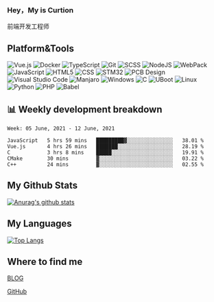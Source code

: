 ### Hey，My is Curtion
前端开发工程师
## Platform&Tools

![Vue.js](https://img.shields.io/badge/-Vue.js-4FC08D?style=flat-square&logo=Vue.js&logoColor=white)
![Docker](https://img.shields.io/badge/-Docker-46a2f1?style=flat-square&logo=docker&logoColor=white)
![TypeScript](https://img.shields.io/badge/-TypeScript-007ACC?style=flat-square&logo=typescript&logoColor=white)
![Git](https://img.shields.io/badge/-Git-F05032?style=flat-square&logo=git&logoColor=white)
![SCSS](https://img.shields.io/badge/-Scss-CC6699?style=flat-square&logo=sass&logoColor=white)
![NodeJS](https://img.shields.io/badge/-Nodejs-43853d?style=flat-square&logo=Node.js&logoColor=white)
![WebPack](https://img.shields.io/badge/-Webpack-8DD6F9?style=flat-square&logo=webpack&logoColor=white)
![JavaScript](https://img.shields.io/badge/-JavaScript-F7DF1E?style=flat-square&logo=javascript&logoColor=black)
![HTML5](https://img.shields.io/badge/-HTML5-E34F26?style=flat-square&logo=html5&logoColor=white)
![CSS](https://img.shields.io/badge/-CSS3-1572B6?style=flat-square&logo=CSS3&logoColor=white)
![STM32](https://img.shields.io/badge/-STM32-0C6EFC?style=flat-square)
![PCB Design](https://img.shields.io/badge/-PCB_Design-005386?style=flat-square)
![Visual Studio Code](https://img.shields.io/badge/-VSCode-007ACC?style=flat-square&logo=Visual-Studio-Code&logoColor=white)
![Manjaro](https://img.shields.io/badge/-Manjaro-35BF5C?style=flat-square&logo=Manjaro&logoColor=white)
![Windows](https://img.shields.io/badge/-Windows-0078D6?style=flat-square&logo=Windows&logoColor=white)
![C](https://img.shields.io/badge/-ARMC-A8B9CC?style=flat-square&logo=C&logoColor=black)
![UBoot](https://img.shields.io/badge/-U--Boot-6E6E6E?style=flat-square)
![Linux](https://img.shields.io/badge/-Linux-FCC624?style=flat-square&logo=Linux&logoColor=black)
![Python](https://img.shields.io/badge/-Little_Python-3776AB?style=flat-square&logo=Python&logoColor=white)
![PHP](https://img.shields.io/badge/-Little_PHP-777BB4?style=flat-square&logo=PHP&logoColor=white)
![Babel](https://img.shields.io/badge/-Babel-F9DC3E?style=flat-square&logo=Babel&logoColor=black)

## 📊 Weekly development breakdown

<!--START_SECTION:waka-->
```text
Week: 05 June, 2021 - 12 June, 2021

JavaScript   5 hrs 59 mins   █████████▓░░░░░░░░░░░░░░░   38.01 % 
Vue.js       4 hrs 26 mins   ███████░░░░░░░░░░░░░░░░░░   28.19 % 
C            3 hrs 8 mins    █████░░░░░░░░░░░░░░░░░░░░   19.91 % 
CMake        30 mins         ▓░░░░░░░░░░░░░░░░░░░░░░░░   03.22 % 
C++          24 mins         ▓░░░░░░░░░░░░░░░░░░░░░░░░   02.55 % 
```
<!--END_SECTION:waka-->

## My Github Stats

[![Anurag's github stats](https://github-readme-stats.vercel.app/api?username=curtion&count_private=true&show_icons=true&theme=onedark)](https://github.com/anuraghazra/github-readme-stats)

## My Languages

[![Top Langs](https://github-readme-stats.vercel.app/api/top-langs/?username=curtion&layout=compact)](https://github.com/anuraghazra/github-readme-stats)

## Where to find me

[BLOG](https://blog.3gxk.net)

[GitHub](https://github.com/Curtion)
